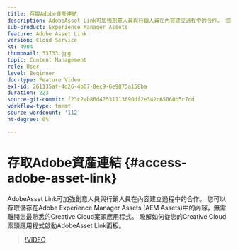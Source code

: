 ```yaml
---
title: 存取Adobe資產連結
description: AdobeAsset Link可加強創意人員與行銷人員在內容建立過程中的合作。 您可以存取儲存在Adobe Experience Manager Assets (AEM Assets)中的內容，無需離開您最熟悉的Creative Cloud案頭應用程式。 瞭解如何從您的Creative Cloud案頭應用程式啟動AdobeAsset Link面板。
sub-product: Experience Manager Assets
feature: Adobe Asset Link
version: Cloud Service
kt: 4904
thumbnail: 33733.jpg
topic: Content Management
role: User
level: Beginner
doc-type: Feature Video
exl-id: 261135af-4d26-4b07-8ec9-6e9875a158ba
duration: 223
source-git-commit: f23c2ab86d42531113690df2e342c65060b5c7cd
workflow-type: tm+mt
source-wordcount: '112'
ht-degree: 0%

---
```


# 存取Adobe資產連結 {#access-adobe-asset-link}

AdobeAsset Link可加強創意人員與行銷人員在內容建立過程中的合作。 您可以存取儲存在Adobe Experience Manager Assets (AEM Assets)中的內容，無需離開您最熟悉的Creative Cloud案頭應用程式。 瞭解如何從您的Creative Cloud案頭應用程式啟動AdobeAsset Link面板。

>[!VIDEO](https://video.tv.adobe.com/v/33733?quality=12&learn=on)
